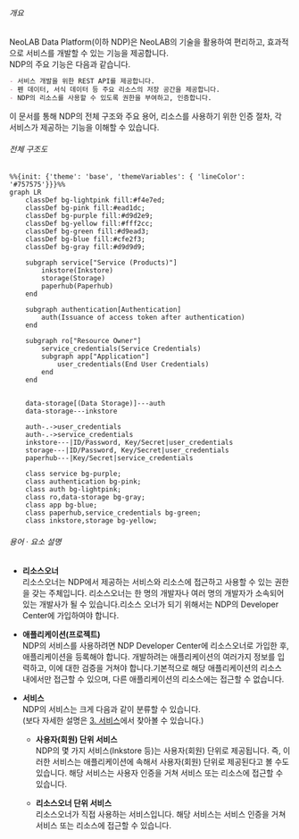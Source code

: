 ###### 개요

NeoLAB Data Platform(이하 NDP)은 NeoLAB의 기술을 활용하여 편리하고, 효과적으로 서비스를 개발할 수 있는 기능을 제공합니다.  
NDP의 주요 기능은 다음과 같습니다.

```markdown
- 서비스 개발을 위한 REST API를 제공합니다. 
- 펜 데이터, 서식 데이터 등 주요 리소스의 저장 공간을 제공합니다.
- NDP의 리소스를 사용할 수 있도록 권한을 부여하고, 인증합니다.
```

이 문서를 통해 NDP의 전체 구조와 주요 용어, 리소스를 사용하기 위한 인증 절차, 각 서비스가 제공하는 기능을 이해할 수 있습니다.



###### 전체 구조도

```mermaid
%%{init: {'theme': 'base', 'themeVariables': { 'lineColor': '#757575'}}}%%
graph LR
    classDef bg-lightpink fill:#f4e7ed;
    classDef bg-pink fill:#ead1dc;
    classDef bg-purple fill:#d9d2e9;
    classDef bg-yellow fill:#fff2cc;
    classDef bg-green fill:#d9ead3;
    classDef bg-blue fill:#cfe2f3;
    classDef bg-gray fill:#d9d9d9;

    subgraph service["Service (Products)"]
        inkstore(Inkstore)
        storage(Storage)
        paperhub(Paperhub)
    end

    subgraph authentication[Authentication]
        auth(Issuance of access token after authentication)
    end

    subgraph ro["Resource Owner"]
        service_credentials(Service Credentials)
        subgraph app["Application"]
            user_credentials(End User Credentials)
        end
    end


    data-storage[(Data Storage)]---auth
    data-storage---inkstore

    auth-.->user_credentials
    auth-.->service_credentials
    inkstore---|ID/Password, Key/Secret|user_credentials
    storage---|ID/Password, Key/Secret|user_credentials
    paperhub---|Key/Secret|service_credentials

    class service bg-purple;
    class authentication bg-pink;
    class auth bg-lightpink;
    class ro,data-storage bg-gray;
    class app bg-blue;
    class paperhub,service_credentials bg-green;
    class inkstore,storage bg-yellow;
```
###### 용어 · 요소 설명

* **리소스오너**  
리소스오너는 NDP에서 제공하는 서비스와 리소스에 접근하고 사용할 수 있는 권한을 갖는 주체입니다. 리소스오너는 한 명의 개발자나 여러 명의 개발자가 소속되어 있는 개발사가 될 수 있습니다.리소스 오너가 되기 위해서는 NDP의 Developer Center에 가입하여야 합니다. 

* **애플리케이션(프로젝트)**  
NDP의 서비스를 사용하려면 NDP Developer Center에 리소스오너로 가입한 후, 애플리케이션을 등록해야 합니다. 개발하려는 애플리케이션의 여러가지 정보를 입력하고, 이에 대한 검증을 거쳐야 합니다.기본적으로 해당 애플리케이션의 리소스 내에서만 접근할 수 있으며, 다른 애플리케이션의 리소스에는 접근할 수 없습니다.  

* **서비스**  
NDP의 서비스는 크게 다음과 같이 분류할 수 있습니다.  
(보다 자세한 설명은 [3. 서비스](https://github.com/NeoSmartpen/neolab-data-platform/wiki/3.-Service)에서 찾아볼 수 있습니다.)
  * **사용자(회원) 단위 서비스**  
    NDP의 몇 가지 서비스(Inkstore 등)는 사용자(회원) 단위로 제공됩니다. 즉, 이러한 서비스는 애플리케이션에 속해서 사용자(회원) 단위로 제공된다고 볼 수도 있습니다.  해당 서비스는 사용자 인증을 거쳐 서비스 또는 리소스에 접근할 수 있습니다. 

  * **리소스오너 단위 서비스**  
    리소스오너가 직접 사용하는 서비스입니다. 
    해당 서비스는 서비스 인증을 거쳐 서비스 또는 리소스에 접근할 수 있습니다.
